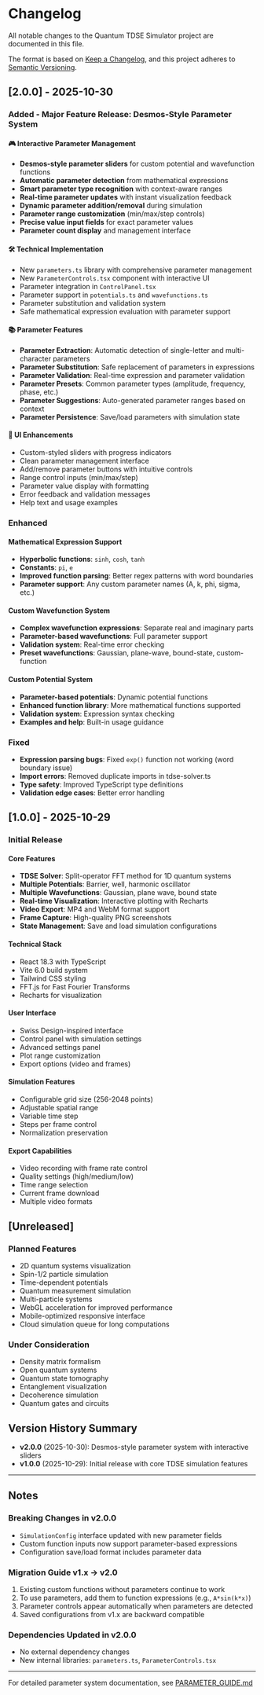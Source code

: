 # Changelog

All notable changes to the Quantum TDSE Simulator project are documented in this file.

The format is based on [Keep a Changelog](https://keepachangelog.com/en/1.0.0/),
and this project adheres to [Semantic Versioning](https://semver.org/spec/v2.0.0.html).

## [2.0.0] - 2025-10-30

### Added - Major Feature Release: Desmos-Style Parameter System

#### 🎮 Interactive Parameter Management
- **Desmos-style parameter sliders** for custom potential and wavefunction functions
- **Automatic parameter detection** from mathematical expressions
- **Smart parameter type recognition** with context-aware ranges
- **Real-time parameter updates** with instant visualization feedback
- **Dynamic parameter addition/removal** during simulation
- **Parameter range customization** (min/max/step controls)
- **Precise value input fields** for exact parameter values
- **Parameter count display** and management interface

#### 🛠️ Technical Implementation
- New `parameters.ts` library with comprehensive parameter management
- New `ParameterControls.tsx` component with interactive UI
- Parameter integration in `ControlPanel.tsx`
- Parameter support in `potentials.ts` and `wavefunctions.ts`
- Parameter substitution and validation system
- Safe mathematical expression evaluation with parameter support

#### 📚 Parameter Features
- **Parameter Extraction**: Automatic detection of single-letter and multi-character parameters
- **Parameter Substitution**: Safe replacement of parameters in expressions
- **Parameter Validation**: Real-time expression and parameter validation
- **Parameter Presets**: Common parameter types (amplitude, frequency, phase, etc.)
- **Parameter Suggestions**: Auto-generated parameter ranges based on context
- **Parameter Persistence**: Save/load parameters with simulation state

#### 🎨 UI Enhancements
- Custom-styled sliders with progress indicators
- Clean parameter management interface
- Add/remove parameter buttons with intuitive controls
- Range control inputs (min/max/step)
- Parameter value display with formatting
- Error feedback and validation messages
- Help text and usage examples

### Enhanced

#### Mathematical Expression Support
- **Hyperbolic functions**: `sinh`, `cosh`, `tanh`
- **Constants**: `pi`, `e`
- **Improved function parsing**: Better regex patterns with word boundaries
- **Parameter support**: Any custom parameter names (A, k, phi, sigma, etc.)

#### Custom Wavefunction System
- **Complex wavefunction expressions**: Separate real and imaginary parts
- **Parameter-based wavefunctions**: Full parameter support
- **Validation system**: Real-time error checking
- **Preset wavefunctions**: Gaussian, plane-wave, bound-state, custom-function

#### Custom Potential System
- **Parameter-based potentials**: Dynamic potential functions
- **Enhanced function library**: More mathematical functions supported
- **Validation system**: Expression syntax checking
- **Examples and help**: Built-in usage guidance

### Fixed
- **Expression parsing bugs**: Fixed `exp()` function not working (word boundary issue)
- **Import errors**: Removed duplicate imports in tdse-solver.ts
- **Type safety**: Improved TypeScript type definitions
- **Validation edge cases**: Better error handling

## [1.0.0] - 2025-10-29

### Initial Release

#### Core Features
- **TDSE Solver**: Split-operator FFT method for 1D quantum systems
- **Multiple Potentials**: Barrier, well, harmonic oscillator
- **Multiple Wavefunctions**: Gaussian, plane wave, bound state
- **Real-time Visualization**: Interactive plotting with Recharts
- **Video Export**: MP4 and WebM format support
- **Frame Capture**: High-quality PNG screenshots
- **State Management**: Save and load simulation configurations

#### Technical Stack
- React 18.3 with TypeScript
- Vite 6.0 build system
- Tailwind CSS styling
- FFT.js for Fast Fourier Transforms
- Recharts for visualization

#### User Interface
- Swiss Design-inspired interface
- Control panel with simulation settings
- Advanced settings panel
- Plot range customization
- Export options (video and frames)

#### Simulation Features
- Configurable grid size (256-2048 points)
- Adjustable spatial range
- Variable time step
- Steps per frame control
- Normalization preservation

#### Export Capabilities
- Video recording with frame rate control
- Quality settings (high/medium/low)
- Time range selection
- Current frame download
- Multiple video formats

## [Unreleased]

### Planned Features
- 2D quantum systems visualization
- Spin-1/2 particle simulation
- Time-dependent potentials
- Quantum measurement simulation
- Multi-particle systems
- WebGL acceleration for improved performance
- Mobile-optimized responsive interface
- Cloud simulation queue for long computations

### Under Consideration
- Density matrix formalism
- Open quantum systems
- Quantum state tomography
- Entanglement visualization
- Decoherence simulation
- Quantum gates and circuits

## Version History Summary

- **v2.0.0** (2025-10-30): Desmos-style parameter system with interactive sliders
- **v1.0.0** (2025-10-29): Initial release with core TDSE simulation features

---

## Notes

### Breaking Changes in v2.0.0
- `SimulationConfig` interface updated with new parameter fields
- Custom function inputs now support parameter-based expressions
- Configuration save/load format includes parameter data

### Migration Guide v1.x → v2.0
1. Existing custom functions without parameters continue to work
2. To use parameters, add them to function expressions (e.g., `A*sin(k*x)`)
3. Parameter controls appear automatically when parameters are detected
4. Saved configurations from v1.x are backward compatible

### Dependencies Updated in v2.0.0
- No external dependency changes
- New internal libraries: `parameters.ts`, `ParameterControls.tsx`

---

For detailed parameter system documentation, see [PARAMETER_GUIDE.md](./PARAMETER_GUIDE.md)